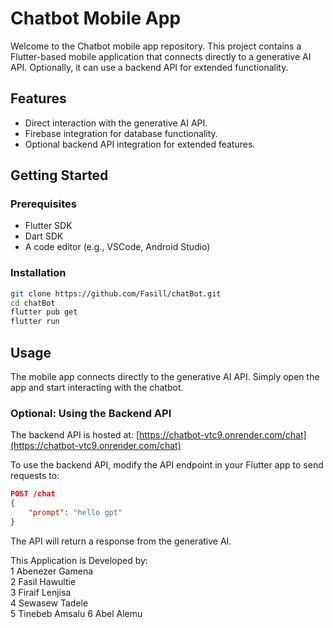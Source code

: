 
# Chatbot Mobile App

Welcome to the Chatbot mobile app repository. This project contains a Flutter-based mobile application that connects directly to a generative AI API. Optionally, it can use a backend API for extended functionality.

## Features
- Direct interaction with the generative AI API.
- Firebase integration for database functionality.
- Optional backend API integration for extended features.

## Getting Started

### Prerequisites
- Flutter SDK
- Dart SDK
- A code editor (e.g., VSCode, Android Studio)

### Installation
```sh
git clone https://github.com/Fasill/chatBot.git
cd chatBot
flutter pub get
flutter run
```

## Usage

The mobile app connects directly to the generative AI API. Simply open the app and start interacting with the chatbot.

### Optional: Using the Backend API

The backend API is hosted at: [https://chatbot-vtc9.onrender.com/chat](https://chatbot-vtc9.onrender.com/chat)

To use the backend API, modify the API endpoint in your Flutter app to send requests to:
```json
POST /chat
{
    "prompt": "hello gpt"
}
```
The API will return a response from the generative AI.

This Application is Developed by:  
1 Abenezer Gamena  
2 Fasil Hawultie  
3 Firaif Lenjisa  
4 Sewasew Tadele  
5 Tinebeb Amsalu
6 Abel Alemu

